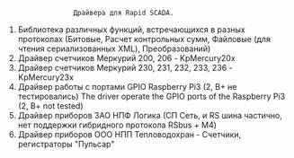                      Драйвера для Rapid SCADA.

1. Библиотека различных функций, встречающихся в разных протоколах (Битовые, Расчет контрольных сумм, Файловые (для чтения сериализованных    XML), Преобразований)
2. Драйвер счетчиков Меркурий 200, 206 - KpMercury20x
3. Драйвер счетчиков Меркурий 230, 231, 232, 233, 236 - KpMercury23x
4. Драйвер работы с портами GPIO Raspberry Pi3 (2, B+ не тестировались)
   The driver operate the GPIO ports of the Raspberry Pi3 (2, B+ not tested)
5. Драйвер приборов ЗАО НПФ Логика (СП Сеть, и RS шина частично, нет поддержки гибридного протокола RSbus + M4)
6. Драйвер приборов ООО НПП Тепловодохран - Счетчики, регистраторы "Пульсар"
